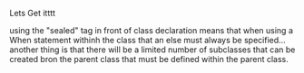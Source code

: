 Lets Get itttt

using the "sealed" tag in front of class declaration means that when using a When statement withinh the class that an else must always be specified... another thing is that there will be a limited number of subclasses that can be created bron the parent class that must be defined within the parent class.
